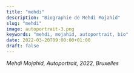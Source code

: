```yaml
---
title: "mehdi"
description: "Biographie de Mehdi Mojahid"
slug: "mehdi"
image: autoportrait-3.png
keywords: "mehdi, mojahid, autoportrait, bio"
date: 2022-03-20T09:00:00+01:00
draft: false
---
```

*Mehdi Mojahid, Autoportrait, 2022, Bruxelles*  
  